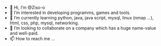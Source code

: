 - 👋 Hi, I’m @Ziso-o
- 👀 I’m interested in developing programms, games and tools.
- 🌱 I’m currently learning python, java, java script, mysql, linux (nmap ...), html, css, php, mysql, networking.
- 💞️ I’m looking to collaborate on a company which has a huge name-value and well-paid.
- 📫 How to reach me ...

<!---
Ziso-o/Ziso-o is a ✨ special ✨ repository because its `README.md` (this file) appears on your GitHub profile.
You can click the Preview link to take a look at your changes.
--->
